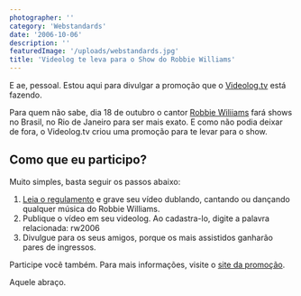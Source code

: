 ```yaml
---
photographer: ''
category: 'Webstandards'
date: '2006-10-06'
description: ''
featuredImage: '/uploads/webstandards.jpg'
title: 'Videolog te leva para o Show do Robbie Williams'
---
```


E ae, pessoal. Estou aqui para divulgar a promoção que o [Videolog.tv](http://www.videolog.tv 'Ver o site do Videolog') está fazendo.

Para quem não sabe, dia 18 de outubro o cantor [Robbie Wiliiams](http://www.robbiewilliams.com/ 'Visitar o site do Robbie Wiliiams') fará shows no Brasil, no Rio de Janeiro para ser mais exato. E como não podia deixar de fora, o Videolog.tv criou uma promoção para te levar para o show.

## Como que eu participo?

Muito simples, basta seguir os passos abaixo:

1. [Leia o regulamento](http://www.videolog.tv/promo/?page_id=2) e grave seu vídeo dublando, cantando ou dançando qualquer música do Robbie Williams.
2. Publique o vídeo em seu videolog. Ao cadastra-lo, digite a palavra relacionada: rw2006
3. Divulgue para os seus amigos, porque os mais assistidos ganharão pares de ingressos.

Participe você também. Para mais informações, visite o [site da promoção](http://www.videolog.tv/promo/).

Aquele abraço.
